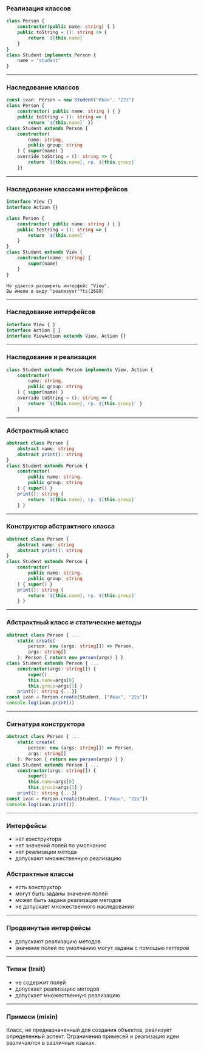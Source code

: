 ### Реализация классов

```typescript
class Person {
    constructor(public name: string) { }
    public toString = (): string => {
        return `${this.name}`
    }
}
class Student implements Person {
    name = "student"
}
```

---

### Наследование классов

```typescript
const ivan: Person = new Student("Иван", "22з")
class Person {
    constructor( public name: string ) { }
    public toString = (): string => {
        return `${this.name}` }}
class Student extends Person {
    constructor(
        name: string,
        public group: string
    ) { super(name) }
    override toString = (): string => {
        return `${this.name}, гр. ${this.group}`
    }}
```

---

### Наследование классами интерфейсов

```typescript
interface View {}
interface Action {}

class Person {
    constructor( public name: string ) { }
    public toString = (): string => {
        return `${this.name}` 
    } 
}
class Student extends View {
    constructor(name: string) {
        super(name)
    }
}
```
```
Не удается расширить интерфейс "View". 
Вы имели в виду "реализует"?ts(2689)
```

---

### Наследование интерфейсов

```typescript
interface View { }
interface Action { }
interface ViewAction extends View, Action {}
```

---

### Наследование и реализация 

```typescript
class Student extends Person implements View, Action {
    constructor( 
        name: string,
        public group: string
    ) { super(name) }
    override toString = (): string => {
        return `${this.name}, гр. ${this.group}` } 
    }
```

----

### Абстрактный класс

```typescript
abstract class Person {
    abstract name: string
    abstract print(): string 
}
class Student extends Person {
    constructor(
        public name: string,
        public group: string
    ) { super() }
    print(): string {
        return `${this.name}, гр. ${this.group}`
    } }
```

---

### Конструктор абстрактного класса

```typescript
abstract class Person {
    abstract name: string
    abstract print(): string 
}
class Student extends Person {
    constructor(
        public name: string,
        public group: string
    ) { super() }
    print(): string {
        return `${this.name}, гр. ${this.group}`
    } }
```

---

### Абстрактный класс и статические методы

```typescript
abstract class Person { ...
    static create(
        person: new (args: string[]) => Person,
        args: string[]
    ): Person { return new person(args) } }
class Student extends Person { ...
    constructor(args: string[]) {
        super()
        this.name=args[0]
        this.group=args[1] }
    print(): string {...}}
const ivan = Person.create(Student, ["Иван", "22з"])
console.log(ivan.print())
```

---

### Сигнатура конструктора

```typescript
abstract class Person { ...
    static create(
        person: new (args: string[]) => Person,
        args: string[]
    ): Person { return new person(args) } }
class Student extends Person { ...
    constructor(args: string[]) {
        super()
        this.name=args[0]
        this.group=args[1] }
    print(): string {...}}
const ivan = Person.create(Student, ["Иван", "22з"])
console.log(ivan.print())
```

----

### Интерфейсы 

- нет конструктора
- нет значений полей по умолчанию
- нет реализации метода
- допускают множественную реализацию

### Абстрактные классы

- есть конструктор
- могут быть заданы значения полей
- может быть задана реализация методов
- не допускает множественного наследования 

---

### Продвинутые интерфейсы

- допускают реализацию методов
- значение полей по умолчанию могут заданы с помощью геттеров

---

### Типаж (trait)

- не содержит полей
- допускает реализацию методов
- допускает множественную реализацию


---

### Примеси (mixin)

Класс, не предназначенный для создания объектов, реализует определенный аспект.
Ограничения примесей и реализация идеи различаются в различных языках.
